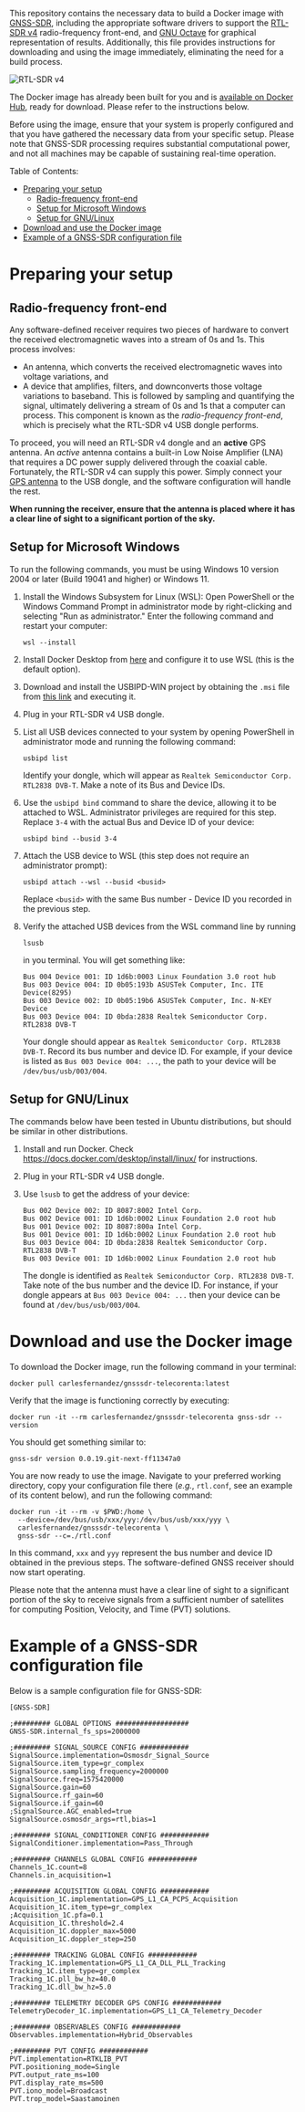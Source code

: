 <!-- prettier-ignore-start -->
[comment]: # (
SPDX-License-Identifier: MIT
)

[comment]: # (
SPDX-FileCopyrightText: 2024 Carles Fernandez-Prades <cfernandez@cttc.es>
)
<!-- prettier-ignore-end -->

This repository contains the necessary data to build a Docker image with
[GNSS-SDR](https://gnss-sdr.org), including the appropriate software drivers to
support the [RTL-SDR v4](https://www.rtl-sdr.com/v4/) radio-frequency front-end,
and [GNU Octave](https://octave.org/) for graphical representation of results.
Additionally, this file provides instructions for downloading and using the
image immediately, eliminating the need for a build process.

![RTL-SDR v4](./pics/RTL-SDRv4.png "RTL-SDR v4")

The Docker image has already been built for you and is
[available on Docker Hub](https://hub.docker.com/repository/docker/carlesfernandez/gnsssdr-telecorenta/),
ready for download. Please refer to the instructions below.

Before using the image, ensure that your system is properly configured and that
you have gathered the necessary data from your specific setup. Please note that
GNSS-SDR processing requires substantial computational power, and not all
machines may be capable of sustaining real-time operation.

Table of Contents:

- [Preparing your setup](#preparing-your-setup)
  - [Radio-frequency front-end](#radio-frequency-front-end)
  - [Setup for Microsoft Windows](#setup-for-microsoft-windows)
  - [Setup for GNU/Linux](#setup-for-gnulinux)
- [Download and use the Docker image](#download-and-use-the-docker-image)
- [Example of a GNSS-SDR configuration file](#example-of-a-gnss-sdr-configuration-file)

# Preparing your setup

## Radio-frequency front-end

Any software-defined receiver requires two pieces of hardware to convert the
received electromagnetic waves into a stream of 0s and 1s. This process
involves:

- An antenna, which converts the received electromagnetic waves into voltage
  variations, and
- A device that amplifies, filters, and downconverts those voltage variations to
  baseband. This is followed by sampling and quantifying the signal, ultimately
  delivering a stream of 0s and 1s that a computer can process. This component
  is known as the _radio-frequency front-end_, which is precisely what the
  RTL-SDR v4 USB dongle performs.

To proceed, you will need an RTL-SDR v4 dongle and an **active** GPS antenna. An
_active_ antenna contains a built-in Low Noise Amplifier (LNA) that requires a
DC power supply delivered through the coaxial cable. Fortunately, the RTL-SDR v4
can supply this power. Simply connect your
[GPS antenna](https://es.rs-online.com/web/p/antenas-gps/1372773) to the USB
dongle, and the software configuration will handle the rest.

**When running the receiver, ensure that the antenna is placed where it has a
clear line of sight to a significant portion of the sky.**

## Setup for Microsoft Windows

To run the following commands, you must be using Windows 10 version 2004 or
later (Build 19041 and higher) or Windows 11.

1. Install the Windows Subsystem for Linux (WSL): Open PowerShell or the Windows
   Command Prompt in administrator mode by right-clicking and selecting "Run as
   administrator." Enter the following command and restart your computer:

   ```
   wsl --install
   ```

2. Install Docker Desktop from
   [here](https://docs.docker.com/desktop/install/windows-install/) and
   configure it to use WSL (this is the default option).

3. Download and install the USBIPD-WIN project by obtaining the `.msi` file from
   [this link](https://github.com/dorssel/usbipd-win/releases) and executing it.

4. Plug in your RTL-SDR v4 USB dongle.

5. List all USB devices connected to your system by opening PowerShell in
   administrator mode and running the following command:

   ```
   usbipd list
   ```

   Identify your dongle, which will appear as
   `Realtek Semiconductor Corp. RTL2838 DVB-T`. Make a note of its Bus and
   Device IDs.

6. Use the `usbipd bind` command to share the device, allowing it to be attached
   to WSL. Administrator privileges are required for this step. Replace `3-4`
   with the actual Bus and Device ID of your device:

   ```
   usbipd bind --busid 3-4
   ```

7. Attach the USB device to WSL (this step does not require an administrator
   prompt):

   ```
   usbipd attach --wsl --busid <busid>
   ```

   Replace `<busid>` with the same Bus number - Device ID you recorded in the
   previous step.

8. Verify the attached USB devices from the WSL command line by running

   ```
   lsusb
   ```

   in you terminal. You will get something like:

   ```
   Bus 004 Device 001: ID 1d6b:0003 Linux Foundation 3.0 root hub
   Bus 003 Device 004: ID 0b05:193b ASUSTek Computer, Inc. ITE Device(8295)
   Bus 003 Device 002: ID 0b05:19b6 ASUSTek Computer, Inc. N-KEY Device
   Bus 003 Device 004: ID 0bda:2838 Realtek Semiconductor Corp. RTL2838 DVB-T
   ```

   Your dongle should appear as `Realtek Semiconductor Corp. RTL2838 DVB-T`.
   Record its bus number and device ID. For example, if your device is listed as
   `Bus 003 Device 004: ...`, the path to your device will be
   `/dev/bus/usb/003/004`.

## Setup for GNU/Linux

The commands below have been tested in Ubuntu distributions, but should be
similar in other distributions.

1. Install and run Docker. Check https://docs.docker.com/desktop/install/linux/
   for instructions.

2. Plug in your RTL-SDR v4 USB dongle.

3. Use `lsusb` to get the address of your device:

   ```
   Bus 002 Device 002: ID 8087:8002 Intel Corp.
   Bus 002 Device 001: ID 1d6b:0002 Linux Foundation 2.0 root hub
   Bus 001 Device 002: ID 8087:800a Intel Corp.
   Bus 001 Device 001: ID 1d6b:0002 Linux Foundation 2.0 root hub
   Bus 003 Device 004: ID 0bda:2838 Realtek Semiconductor Corp. RTL2838 DVB-T
   Bus 003 Device 001: ID 1d6b:0002 Linux Foundation 2.0 root hub
   ```

   The dongle is identified as `Realtek Semiconductor Corp. RTL2838 DVB-T`. Take
   note of the bus number and the device ID. For instance, if your dongle
   appears at `Bus 003 Device 004: ...` then your device can be found at
   `/dev/bus/usb/003/004`.

# Download and use the Docker image

To download the Docker image, run the following command in your terminal:

```
docker pull carlesfernandez/gnsssdr-telecorenta:latest
```

Verify that the image is functioning correctly by executing:

```
docker run -it --rm carlesfernandez/gnsssdr-telecorenta gnss-sdr --version
```

You should get something similar to:

```
gnss-sdr version 0.0.19.git-next-ff11347a0
```

You are now ready to use the image. Navigate to your preferred working
directory, copy your configuration file there (_e.g._, `rtl.conf`, see an
example of its content below), and run the following command:

```
docker run -it --rm -v $PWD:/home \
  --device=/dev/bus/usb/xxx/yyy:/dev/bus/usb/xxx/yyy \
  carlesfernandez/gnsssdr-telecorenta \
  gnss-sdr --c=./rtl.conf
```

In this command, `xxx` and `yyy` represent the bus number and device ID obtained
in the previous steps. The software-defined GNSS receiver should now start
operating.

Please note that the antenna must have a clear line of sight to a significant
portion of the sky to receive signals from a sufficient number of satellites for
computing Position, Velocity, and Time (PVT) solutions.

# Example of a GNSS-SDR configuration file

Below is a sample configuration file for GNSS-SDR:

```
[GNSS-SDR]

;######### GLOBAL OPTIONS ##################
GNSS-SDR.internal_fs_sps=2000000

;######### SIGNAL_SOURCE CONFIG ############
SignalSource.implementation=Osmosdr_Signal_Source
SignalSource.item_type=gr_complex
SignalSource.sampling_frequency=2000000
SignalSource.freq=1575420000
SignalSource.gain=60
SignalSource.rf_gain=60
SignalSource.if_gain=60
;SignalSource.AGC_enabled=true
SignalSource.osmosdr_args=rtl,bias=1

;######### SIGNAL_CONDITIONER CONFIG ############
SignalConditioner.implementation=Pass_Through

;######### CHANNELS GLOBAL CONFIG ############
Channels_1C.count=8
Channels.in_acquisition=1

;######### ACQUISITION GLOBAL CONFIG ############
Acquisition_1C.implementation=GPS_L1_CA_PCPS_Acquisition
Acquisition_1C.item_type=gr_complex
;Acquisition_1C.pfa=0.1
Acquisition_1C.threshold=2.4
Acquisition_1C.doppler_max=5000
Acquisition_1C.doppler_step=250

;######### TRACKING GLOBAL CONFIG ############
Tracking_1C.implementation=GPS_L1_CA_DLL_PLL_Tracking
Tracking_1C.item_type=gr_complex
Tracking_1C.pll_bw_hz=40.0
Tracking_1C.dll_bw_hz=5.0

;######### TELEMETRY DECODER GPS CONFIG ############
TelemetryDecoder_1C.implementation=GPS_L1_CA_Telemetry_Decoder

;######### OBSERVABLES CONFIG ############
Observables.implementation=Hybrid_Observables

;######### PVT CONFIG ############
PVT.implementation=RTKLIB_PVT
PVT.positioning_mode=Single
PVT.output_rate_ms=100
PVT.display_rate_ms=500
PVT.iono_model=Broadcast
PVT.trop_model=Saastamoinen
```
